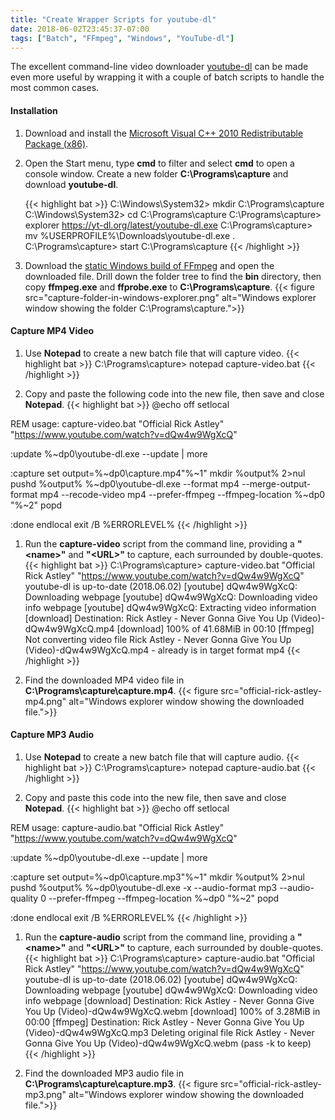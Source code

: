```yaml
---
title: "Create Wrapper Scripts for youtube-dl"
date: 2018-06-02T23:45:37-07:00
tags: ["Batch", "FFmpeg", "Windows", "YouTube-dl"]
---
```


The excellent command-line video downloader [youtube-dl](https://rg3.github.io/youtube-dl/) can be made even more useful by wrapping it with a couple of batch scripts to handle the most common cases.

<!--more-->

#### Installation

1. Download and install the [Microsoft Visual C++ 2010 Redistributable Package (x86)](https://www.microsoft.com/en-US/download/details.aspx?id=5555).

1. Open the Start menu, type **cmd** to filter and select **cmd** to open a console window. Create a new folder **C:\Programs\capture** and download **youtube-dl**.

	{{< highlight bat >}}
C:\Windows\System32> mkdir C:\Programs\capture
C:\Windows\System32> cd C:\Programs\capture
C:\Programs\capture> explorer https://yt-dl.org/latest/youtube-dl.exe
C:\Programs\capture> mv %USERPROFILE%\Downloads\youtube-dl.exe .
C:\Programs\capture> start C:\Programs\capture
{{< /highlight >}}

1. Download the [static Windows build of FFmpeg](https://ffmpeg.zeranoe.com/builds/) and open the downloaded file.
Drill down the folder tree to find the **bin** directory, then copy **ffmpeg.exe** and **ffprobe.exe** to **C:\Programs\capture**.
{{< figure src="capture-folder-in-windows-explorer.png" alt="Windows explorer window showing the folder C:\Programs\capture.">}}

#### Capture MP4 Video

1. Use **Notepad** to create a new batch file that will capture video.
{{< highlight bat >}}
C:\Programs\capture> notepad capture-video.bat
{{< /highlight >}}

1. Copy and paste the following code into the new file, then save and close **Notepad**.
{{< highlight bat >}}
@echo off
setlocal

REM usage: capture-video.bat "Official Rick Astley" "https://www.youtube.com/watch?v=dQw4w9WgXcQ"

:update
%~dp0\youtube-dl.exe --update | more

:capture
set output=%~dp0\capture.mp4\"%~1"
mkdir %output% 2>nul
pushd %output%
%~dp0\youtube-dl.exe --format mp4 --merge-output-format mp4 --recode-video mp4 --prefer-ffmpeg --ffmpeg-location %~dp0 "%~2"
popd

:done
endlocal
exit /B %ERRORLEVEL%
{{< /highlight >}}

1. Run the **capture-video** script from the command line, providing a **"&lt;name&gt;"** and **"&lt;URL&gt;"** to capture, each surrounded by double-quotes.
{{< highlight bat >}}
C:\Programs\capture> capture-video.bat "Official Rick Astley" "https://www.youtube.com/watch?v=dQw4w9WgXcQ"
youtube-dl is up-to-date (2018.06.02)
[youtube] dQw4w9WgXcQ: Downloading webpage
[youtube] dQw4w9WgXcQ: Downloading video info webpage
[youtube] dQw4w9WgXcQ: Extracting video information
[download] Destination: Rick Astley - Never Gonna Give You Up (Video)-dQw4w9WgXcQ.mp4
[download] 100% of 41.68MiB in 00:10
[ffmpeg] Not converting video file Rick Astley - Never Gonna Give You Up (Video)-dQw4w9WgXcQ.mp4 - already is in target format mp4
{{< /highlight >}}

1. Find the downloaded MP4 video file in **C:\Programs\capture\capture.mp4**.
{{< figure src="official-rick-astley-mp4.png" alt="Windows explorer window showing the downloaded file.">}}

#### Capture MP3 Audio

1. Use **Notepad** to create a new batch file that will capture audio.
{{< highlight bat >}}
C:\Programs\capture> notepad capture-audio.bat
{{< /highlight >}}

1. Copy and paste this code into the new file, then save and close **Notepad**.
{{< highlight bat >}}
@echo off
setlocal

REM usage: capture-audio.bat "Official Rick Astley" "https://www.youtube.com/watch?v=dQw4w9WgXcQ"

:update
%~dp0\youtube-dl.exe --update | more

:capture
set output=%~dp0\capture.mp3\"%~1"
mkdir %output% 2>nul
pushd %output%
%~dp0\youtube-dl.exe -x --audio-format mp3 --audio-quality 0 --prefer-ffmpeg --ffmpeg-location %~dp0 "%~2"
popd

:done
endlocal
exit /B %ERRORLEVEL%
{{< /highlight >}}

1. Run the **capture-audio** script from the command line, providing a **"&lt;name&gt;"** and **"&lt;URL&gt;"** to capture, each surrounded by double-quotes.
{{< highlight bat >}}
C:\Programs\capture> capture-audio.bat "Official Rick Astley" "https://www.youtube.com/watch?v=dQw4w9WgXcQ"
youtube-dl is up-to-date (2018.06.02)
[youtube] dQw4w9WgXcQ: Downloading webpage
[youtube] dQw4w9WgXcQ: Downloading video info webpage
[download] Destination: Rick Astley - Never Gonna Give You Up (Video)-dQw4w9WgXcQ.webm
[download] 100% of 3.28MiB in 00:00
[ffmpeg] Destination: Rick Astley - Never Gonna Give You Up (Video)-dQw4w9WgXcQ.mp3
Deleting original file Rick Astley - Never Gonna Give You Up (Video)-dQw4w9WgXcQ.webm (pass -k to keep)
{{< /highlight >}}

1. Find the downloaded MP3 audio file in **C:\Programs\capture\capture.mp3**.
{{< figure src="official-rick-astley-mp3.png" alt="Windows explorer window showing the downloaded file.">}}
